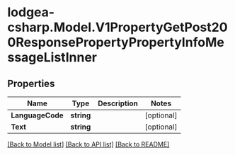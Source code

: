 
# lodgea-csharp.Model.V1PropertyGetPost200ResponsePropertyPropertyInfoMessageListInner

## Properties

Name | Type | Description | Notes
------------ | ------------- | ------------- | -------------
**LanguageCode** | **string** |  | [optional] 
**Text** | **string** |  | [optional] 

[[Back to Model list]](../README.md#documentation-for-models)
[[Back to API list]](../README.md#documentation-for-api-endpoints)
[[Back to README]](../README.md)

